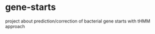 gene-starts
===========

project about prediction/correction of bacterial gene starts with tHMM approach
